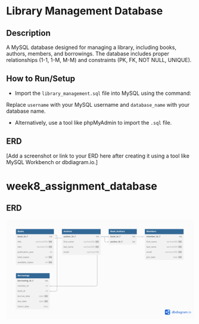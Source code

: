 # Library Management Database

## Description
A MySQL database designed for managing a library, including books, authors, members, and borrowings. The database includes proper relationships (1-1, 1-M, M-M) and constraints (PK, FK, NOT NULL, UNIQUE).

## How to Run/Setup
- Import the `library_management.sql` file into MySQL using the command:

Replace `username` with your MySQL username and `database_name` with your database name.
- Alternatively, use a tool like phpMyAdmin to import the `.sql` file.

## ERD
[Add a screenshot or link to your ERD here after creating it using a tool like MySQL Workbench or dbdiagram.io.]
# week8_assignment_database

## ERD
![Library Management ERD](ERD.png)
